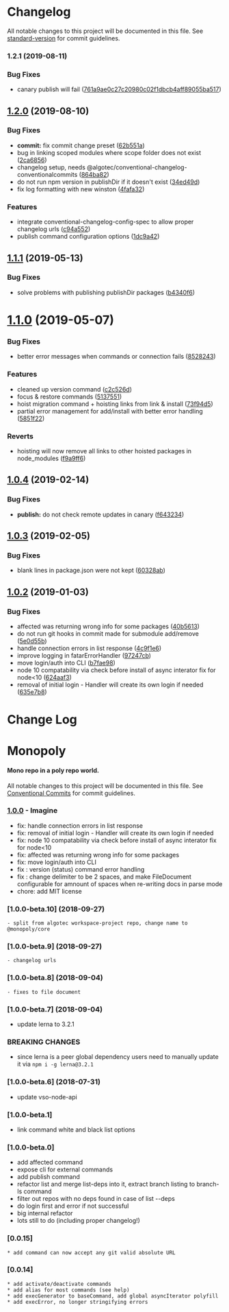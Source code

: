 # Changelog

All notable changes to this project will be documented in this file. See [standard-version](https://github.com/conventional-changelog/standard-version) for commit guidelines.

### 1.2.1 (2019-08-11)


### Bug Fixes

* canary publish will fail ([761a9ae0c27c20980c02f1dbcb4aff89055ba517](https://github.com/Algotec/https://github.com/Algotec/monopoly-core/commit/761a9ae0c27c20980c02f1dbcb4aff89055ba517))

## [1.2.0](https://github.com/Algotec/monopoly-core/compare/v1.1.1...v1.2.0) (2019-08-10)


### Bug Fixes

* **commit:** fix commit change preset ([62b551a](https://github.com/Algotec/monopoly-core/commit/62b551a))
* bug in linking scoped modules where scope folder does not exist ([2ca6856](https://github.com/Algotec/monopoly-core/commit/2ca6856))
* changelog setup, needs @algotec/conventional-changelog-conventionalcommits ([864ba82](https://github.com/Algotec/monopoly-core/commit/864ba82))
* do not run npm version in publishDir if it doesn't exist ([34ed49d](https://github.com/Algotec/monopoly-core/commit/34ed49d))
* fix log formatting with new winston ([4fafa32](https://github.com/Algotec/monopoly-core/commit/4fafa32))


### Features

* integrate conventional-changelog-config-spec to allow proper changelog urls ([c94a552](https://github.com/Algotec/monopoly-core/commit/c94a552))
* publish command configuration options ([1dc9a42](https://github.com/Algotec/monopoly-core/commit/1dc9a42))

<a name="1.1.1"></a>
## [1.1.1](https://github.com/Algotec/monopoly-core/compare/v1.1.0...v1.1.1) (2019-05-13)


### Bug Fixes

* solve problems with publishing publishDir packages ([b4340f6](https://github.com/Algotec/monopoly-core/commit/b4340f6))



<a name="1.1.0"></a>
# [1.1.0](https://github.com/Algotec/monopoly-core/compare/v1.0.4...v1.1.0) (2019-05-07)


### Bug Fixes

* better error messages when commands or connection fails ([8528243](https://github.com/Algotec/monopoly-core/commit/8528243))


### Features

* cleaned up version command ([c2c526d](https://github.com/Algotec/monopoly-core/commit/c2c526d))
* focus & restore commands ([5137551](https://github.com/Algotec/monopoly-core/commit/5137551))
* hoist migration command + hoisting links from link & install ([73f94d5](https://github.com/Algotec/monopoly-core/commit/73f94d5))
* partial error management for add/install with better error handling ([5851f22](https://github.com/Algotec/monopoly-core/commit/5851f22))


### Reverts

* hoisting will now remove all links to other hoisted packages in node_modules ([f9a9ff6](https://github.com/Algotec/monopoly-core/commit/f9a9ff6))



<a name="1.0.4"></a>
## [1.0.4](https://github.com/Algotec/monopoly-core/compare/v1.0.3...v1.0.4) (2019-02-14)


### Bug Fixes

* **publish:** do not check remote updates in canary ([f643234](https://github.com/Algotec/monopoly-core/commit/f643234))



<a name="1.0.3"></a>
## [1.0.3](https://github.com/Algotec/monopoly-core/compare/v1.0.2...v1.0.3) (2019-02-05)


### Bug Fixes

* blank lines in package.json were not kept ([60328ab](https://github.com/Algotec/monopoly-core/commit/60328ab))



<a name="1.0.2"></a>
## [1.0.2](https://github.com/Algotec/monopoly-core/compare/v1.0.0-beta.10...v1.0.2) (2019-01-03)


### Bug Fixes

* affected was returning wrong info for some packages ([40b5613](https://github.com/Algotec/monopoly-core/commit/40b5613))
* do not run git hooks in commit made for submodule add/remove ([5e0d55b](https://github.com/Algotec/monopoly-core/commit/5e0d55b))
* handle connection errors in list response ([4c9f1e6](https://github.com/Algotec/monopoly-core/commit/4c9f1e6))
* improve logging in fatarErrorHandler ([97247cb](https://github.com/Algotec/monopoly-core/commit/97247cb))
* move login/auth into CLI ([b7fae98](https://github.com/Algotec/monopoly-core/commit/b7fae98))
* node 10 compatability via check before install of async interator fix for node<10 ([624aaf3](https://github.com/Algotec/monopoly-core/commit/624aaf3))
* removal of initial login - Handler will create its own login if needed ([635e7b8](https://github.com/Algotec/monopoly-core/commit/635e7b8))



# Change Log
# Monopoly
#### Mono repo in a poly repo world.

All notable changes to this project will be documented in this file.
See [Conventional Commits](https://conventionalcommits.org) for commit guidelines.
### [1.0.0](2018-12-08) - Imagine
- fix: handle connection errors in list response 
- fix: removal of initial login - Handler will create its own login if needed 
- fix: node 10 compatability via check before install of async interator fix for node<10 
- fix: affected was returning wrong info for some packages 
- fix: move login/auth into CLI 
- fix : version (status) command error handling 
- fix : change delimiter to be 2 spaces, and make FileDocument configurable for amnount of spaces when re-writing docs in parse mode 
- chore: add MIT license 
### [1.0.0-beta.10] (2018-09-27)
	- split from algotec workspace-project repo, change name to @monopoly/core 
### [1.0.0-beta.9] (2018-09-27)
	- changelog urls 
### [1.0.0-beta.8] (2018-09-04)
	- fixes to file document
### [1.0.0-beta.7] (2018-09-04)
- update lerna to 3.2.1
### BREAKING CHANGES
- since lerna is a peer global dependency users need to manually update it via 
	`npm i -g lerna@3.2.1`
	 
### [1.0.0-beta.6] (2018-07-31)
- update vso-node-api

### [1.0.0-beta.1]
* link command white and black list options
### [1.0.0-beta.0]

* add affected command
* expose cli for external commands
* add publish command
* refactor list and merge list-deps into it, extract branch listing to branch-ls command
* filter out repos with no deps found in case of list --deps
* do login first and error if not successful 
* big internal refactor
* lots still to do (including proper changelog!)

### [0.0.15] 
	* add command can now accept any git valid absolute URL 
### [0.0.14]
	* add activate/deactivate commands
	* add alias for most commands (see help)
	* add execGenerator to baseCommand, add global asyncIterator polyfill
	* add execError, no longer stringifying errors
